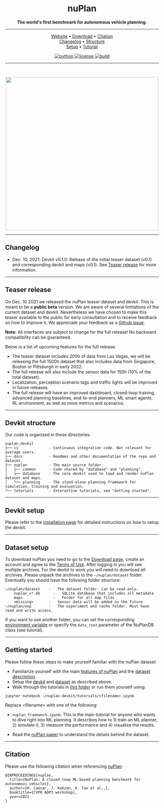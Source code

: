 <div align="center">

# nuPlan
**The world's first benchmark for autonomous vehicle planning.**

______________________________________________________________________

<p align="center">
  <a href="https://www.nuplan.org/">Website</a> •
  <a href="https://www.nuscenes.org/nuplan#download">Download</a> •
  <a href="#citation">Citation</a><br>
  <a href="#changelog">Changelog</a> •
  <a href="#devkit-structure">Structure</a><br>
  <a href="https://github.com/motional/nuplan-devkit/blob/master/docs/installation.md">Setup</a> •
  <a href="https://github.com/motional/nuplan-devkit/blob/master/tutorials/nuplan_framework.ipynb">Tutorial</a>
</p>

[![python](https://img.shields.io/badge/python-3.8%20%7C%203.9-blue.svg)]()
[![license](https://img.shields.io/badge/license-Apache%202.0-blue.svg)](https://github.com/motional/nuplan-devkit/blob/master/LICENSE.txt)
[![build](https://jenkins.ci.motional.com/buildStatus/icon?job=nuplan-devkit%2Fmaster)](https://jenkins.ci.motional.com/job/nuplan-devkit/job/master/)

______________________________________________________________________

<br>

<p align="center"><img src="https://www.nuplan.org/static/media/nuPlan_final.3fde7586.png" width="500px"></p>

</div>

______________________________________________________________________

## Changelog
- Dec. 10, 2021: Devkit v0.1.0: Release of the initial teaser dataset (v0.1) and corresponding devkit and maps (v0.1). See [Teaser release](#teaser-release) for more information.

______________________________________________________________________

## Teaser release
On Dec. 10 2021 we released the nuPlan teaser dataset and devkit. This is meant to be a **public beta** version. 
We are aware of several limitations of the current dataset and devkit. 
Nevertheless we have chosen to make this teaser available to the public for early consultation and to receive feedback on how to improve it.
We appreciate your feedback as a [Github issue](https://github.com/motional/nuplan-devkit/issues).

**Note:** All interfaces are subject to change for the full release! No backward compatibility can be guaranteed.

Below is a list of upcoming features for the full release:
- The teaser dataset includes 200h of data from Las Vegas, we will be releasing the full 1500h dataset that also includes data from Singapore, Boston or Pittsburgh in early 2022.
- The full release will also include the sensor data for 150h (10% of the total dataset).
- Localization, perception scenario tags and traffic lights will be improved in future releases.
- The full release will have an improved dashboard, closed-loop training, advanced planning baselines, end-to-end planners, ML smart agents, RL environment, as well as more metrics and scenarios.

______________________________________________________________________

## Devkit structure
Our code is organized in these directories:

```
nuplan_devkit
├── ci              - Continuous integration code. Not relevant for average users.
├── docs            - Readmes and other documentation of the repo and dataset.
├── nuplan          - The main source folder.
│   ├── common      - Code shared by "database" and "planning".
│   ├── database    - The core devkit used to load and render nuPlan dataset and maps.
│   └── planning    - The stand-alone planning framework for simulation, training and evaluation.
└── tutorials       - Interactive tutorials, see "Getting started".
```

______________________________________________________________________

## Devkit setup
Please refer to the [installation page](https://github.com/motional/nuplan-devkit/blob/master/docs/installation.md) for detailed instructions on how to setup the devkit.

______________________________________________________________________

## Dataset setup
To download nuPlan you need to go to the [Download page](https://nuplan.org/nuplan#download), 
create an account and agree to the [Terms of Use](https://www.nuplan.org/terms-of-use).
After logging in you will see multiple archives. 
For the devkit to work you will need to download *all* archives.
Please unpack the archives to the `~/nuplan/dataset` folder.
Eventually you should have the following folder structure:
```
~/nuplan/dataset    -   The dataset folder. Can be read-only.
    nuplan_v*.db	  -	  SQLite database that includes all metadata
    maps	          -	  Folder for all map files
    <missing>       -   Sensor data will be added in the future
~/nuplan/exp        -   The experiment and cache folder. Must have read and write access.
```
If you want to use another folder, you can set the corresponding [environment variable](https://github.com/motional/nuplan-devkit/blob/master/docs/installation.md) or specify the `data_root` parameter of the NuPlanDB class (see tutorial).

______________________________________________________________________

## Getting started
Please follow these steps to make yourself familiar with the nuPlan dataset:
- Familiarize yourself with the main [features of nuPlan](https://www.nuplan.org) and the [dataset description](https://www.nuplan.org/nuplan).
- Setup the [devkit](#dataset-setup) and [dataset](#dataset-setup) as described above.
- Walk through the tutorials in [this folder](https://github.com/motional/nuplan-devkit/blob/master/tutorials/) or run them yourself using:
```
jupyter notebook ~/nuplan-devkit/tutorials/<filename>.ipynb
```
Replace &lt;filename&gt; with one of the following:
- `nuplan_framework.ipynb`: This is the main tutorial for anyone who wants to dive right into ML planning.
  It describes how to 1) train an ML planner, 2) simulate it, 3) measure the performance and 4) visualize the results.


- Read the [nuPlan paper](https://www.nuplan.org/publications) to understand the details behind the dataset.

______________________________________________________________________

## Citation
Please use the following citation when referencing [nuPlan](https://arxiv.org/abs/2106.11810):
```
@INPROCEEDINGS{nuplan, 
  title={NuPlan: A closed-loop ML-based planning benchmark for autonomous vehicles},
  author={H. Caesar, J. Kabzan, K. Tan et al.,},
  booktitle={CVPR ADP3 workshop},
  year=2021
}
```
